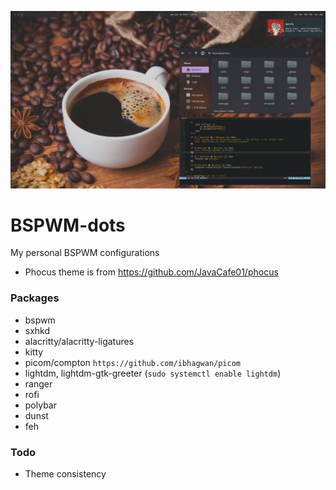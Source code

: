 ![alt text](https://github.com/johnsci911/BSPWM-dots/blob/master/Screenshot.png?raw=true "Screenshot")

# BSPWM-dots

My personal BSPWM configurations

- Phocus theme is from https://github.com/JavaCafe01/phocus

### Packages
- bspwm
- sxhkd
- alacritty/alacritty-ligatures
- kitty
- picom/compton `https://github.com/ibhagwan/picom`
- lightdm, lightdm-gtk-greeter (`sudo systemctl enable lightdm`)
- ranger
- rofi
- polybar
- dunst
- feh

### Todo
- Theme consistency
